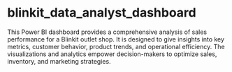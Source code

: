 # blinkit_data_analyst_dashboard
This Power BI dashboard provides a comprehensive analysis of sales performance for a Blinkit outlet shop. It is designed to give insights into key metrics, customer behavior, product trends, and operational efficiency. The visualizations and analytics empower decision-makers to optimize sales, inventory, and marketing strategies.

